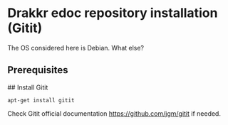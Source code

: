 # Drakkr edoc repository installation (Gitit)

The OS considered here is Debian. What else?

## Prerequisites

## Install Gitit

`apt-get install gitit`

Check Gitit official documentation <https://github.com/jgm/gitit> if needed.